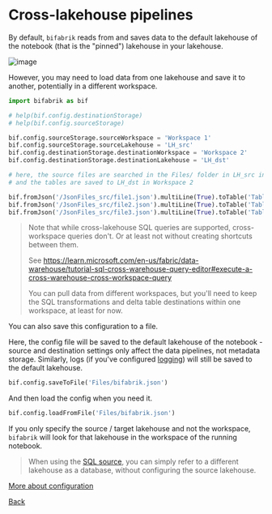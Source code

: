 # Cross-lakehouse pipelines

By default, `bifabrik` reads from and saves data to the default lakehouse of the notebook (that is the "pinned") lakehouse in your lakehouse.

![image](https://github.com/rjankovic/bifabrik/assets/2221666/55f81240-0f4a-4cb8-b11b-2343911b8941)

However, you may need to load data from one lakehouse and save it to another, potentially in a different workspace.

```python
import bifabrik as bif

# help(bif.config.destinationStorage)
# help(bif.config.sourceStorage)

bif.config.sourceStorage.sourceWorkspace = 'Workspace 1'
bif.config.sourceStorage.sourceLakehouse = 'LH_src'
bif.config.destinationStorage.destinationWorkspace = 'Workspace 2'
bif.config.destinationStorage.destinationLakehouse = 'LH_dst'

# here, the source files are searched in the Files/ folder in LH_src in Workspace 1
# and the tables are saved to LH_dst in Workspace 2

bif.fromJson('/JsonFiles_src/file1.json').multiLine(True).toTable('TableA').run()
bif.fromJson('/JsonFiles_src/file2.json').multiLine(True).toTable('TableB').run()
bif.fromJson('/JsonFiles_src/file3.json').multiLine(True).toTable('TableC').run()
```
> Note that while cross-lakehouse SQL queries are supported, cross-workspace queries don't. Or at least not without creating shortcuts between them.
> 
> See https://learn.microsoft.com/en-us/fabric/data-warehouse/tutorial-sql-cross-warehouse-query-editor#execute-a-cross-warehouse-cross-workspace-query
>
> You can pull data from different workspaces, but you'll need to keep the SQL transformations and delta table destinations within one workspace, at least for now.

You can also save this configuration to a file. 

Here, the config file will be saved to the default lakehouse of the notebook - source and destination settings only affect the data pipelines, not metadata storage. Similarly, logs (if you've configured [logging](util_log.md)) will still be saved to the default lakehouse.
```python
bif.config.saveToFile('Files/bifabrik.json')
```

And then load the config when you need it.
```python
bif.config.loadFromFile('Files/bifabrik.json')
```

If you only specify the source / target lakehouse and not the workspace, `bifabrik` will look for that lakehouse in the workspace of the running notebook.

> When using the [SQL source](src_sql.md), you can simply refer to a different lakehouse as a database, without configuring the source lakehouse.

[More about configuration](configuration.md)

[Back](../index.md)
